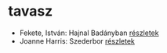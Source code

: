 # tavasz

- Fekete, István: Hajnal Badányban [részletek](_details/Fekete%2C%20Istv%C3%A1n.md#id_729)
- Joanne Harris: Szederbor [részletek](_details/Joanne%20Harris.md#id_1127)
